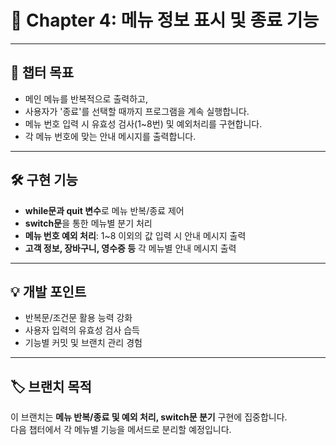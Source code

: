 # 📖 Chapter 4: 메뉴 정보 표시 및 종료 기능

---

## 📌 챕터 목표

- 메인 메뉴를 반복적으로 출력하고,  
- 사용자가 '종료'를 선택할 때까지 프로그램을 계속 실행합니다.
- 메뉴 번호 입력 시 유효성 검사(1~8번) 및 예외처리를 구현합니다.
- 각 메뉴 번호에 맞는 안내 메시지를 출력합니다.

---

## 🛠️ 구현 기능

- **while문과 quit 변수**로 메뉴 반복/종료 제어
- **switch문**을 통한 메뉴별 분기 처리
- **메뉴 번호 예외 처리**: 1~8 이외의 값 입력 시 안내 메시지 출력
- **고객 정보, 장바구니, 영수증 등** 각 메뉴별 안내 메시지 출력

---

## 💡 개발 포인트

- 반복문/조건문 활용 능력 강화
- 사용자 입력의 유효성 검사 습득
- 기능별 커밋 및 브랜치 관리 경험

---

## 🏷️ 브랜치 목적

이 브랜치는 **메뉴 반복/종료 및 예외 처리, switch문 분기** 구현에 집중합니다.  
다음 챕터에서 각 메뉴별 기능을 메서드로 분리할 예정입니다.

